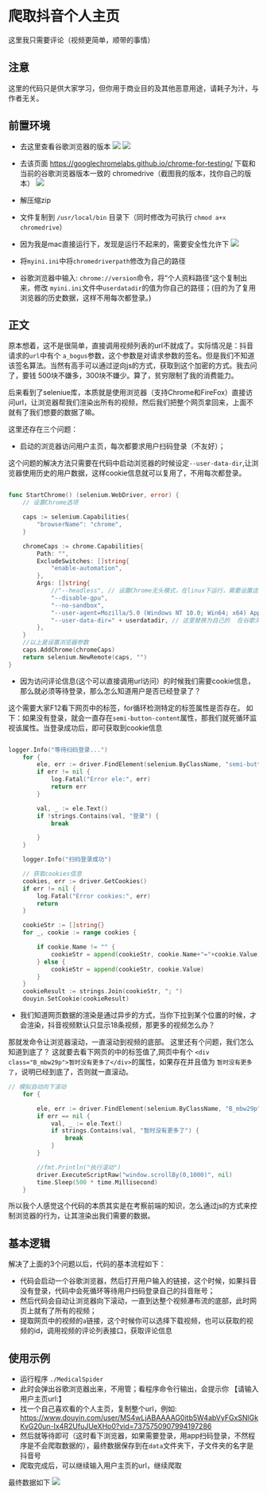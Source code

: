 
# 爬取抖音个人主页

这里我只需要评论（视频更简单，顺带的事情）

## 注意
这里的代码只是供大家学习，但你用于商业目的及其他恶意用途，请耗子为汁，与作者无关。


## 前置环境


- 去这里查看谷歌浏览器的版本
![](image-2.png)
![](image-3.png)

- 去该页面 https://googlechromelabs.github.io/chrome-for-testing/ 下载和当前的谷歌浏览器版本一致的 chromedrive（截图我的版本，找你自己的版本）
![](image.png)

-  解压缩zip
- 文件复制到 `/usr/local/bin` 目录下（同时修改为可执行 `chmod a+x chromedrive`）
- 因为我是mac直接运行下，发现是运行不起来的，需要安全性允许下
![](image-1.png)


- 将`myini.ini`中将`chromedriverpath`修改为自己的路径
- 谷歌浏览器中输入: `chrome://version`命令，将“个人资料路径“这个复制出来，修改 `myini.ini`文件中`userdatadir`的值为你自己的路径；(目的为了复用浏览器的历史数据，这样不用每次都登录。)

## 正文

原本想着，这不是很简单，直接调用视频列表的url不就成了。实际情况是：抖音请求的`url`中有个 `a_bogus`参数，这个参数是对请求参数的签名。但是我们不知道该签名算法。当然有高手可以通过逆向js的方式，获取到这个加密的方式。我去问了，要钱 500块不嫌多，300块不嫌少。算了，贫穷限制了我的消费能力。


后来看到了seleniue库，本质就是使用浏览器（支持Chrome和FireFox）直接访问url，让浏览器帮我们渲染出所有的视频，然后我们把整个网页拿回来，上面不就有了我们想要的数据了嘛。


这里还存在三个问题：
- 启动的浏览器访问用户主页，每次都要求用户扫码登录（不友好）；

这个问题的解决方法只需要在代码中启动浏览器的时候设定`--user-data-dir`,让浏览器使用历史的用户数据，这样cookie信息就可以复用了，不用每次都登录。
```go

func StartChrome() (selenium.WebDriver, error) {
	// 设置Chrome选项

	caps := selenium.Capabilities{
		"browserName": "chrome",
	}

	chromeCaps := chrome.Capabilities{
		Path: "",
		ExcludeSwitches: []string{
			"enable-automation",
		},
		Args: []string{
			//"--headless", // 设置Chrome无头模式，在linux下运行，需要设置这个参数，否则会报错
			"--disable-gpu",
			"--no-sandbox",
			"--user-agent=Mozilla/5.0 (Windows NT 10.0; Win64; x64) AppleWebKit/537.36 (KHTML, like Gecko) Chrome/76.0.3809.132 Safari/537.36", // 模拟user-agent，防反爬
			"--user-data-dir=" + userdatadir, // 这里替换为自己的  在谷歌浏览器中输入 chrome://version
		},
	}
	//以上是设置浏览器参数
	caps.AddChrome(chromeCaps)
	return selenium.NewRemote(caps, "")
}

```

- 因为访问评论信息(这个可以直接调用url访问）的时候我们需要cookie信息，那么就必须等待登录，那么怎么知道用户是否已经登录了？

这个需要大家F12看下网页中的标签，for循环检测特定的标签属性是否存在。
如下：如果没有登录，就会一直存在`semi-button-content`属性，那我们就死循环监视该属性。当登录成功后，即可获取到cookie信息
```go

logger.Info("等待扫码登录...")
	for {
		ele, err := driver.FindElement(selenium.ByClassName, "semi-button-content")
		if err != nil {
			log.Fatal("Error ele:", err)
			return err
		}

		val, _ := ele.Text()
		if !strings.Contains(val, "登录") {
			break

		}
	}

	logger.Info("扫码登录成功")

	// 获取cookies信息
	cookies, err := driver.GetCookies()
	if err != nil {
		log.Fatal("Error cookies:", err)
		return
	}

	cookieStr := []string{}
	for _, cookie := range cookies {

		if cookie.Name != "" {
			cookieStr = append(cookieStr, cookie.Name+"="+cookie.Value)
		} else {
			cookieStr = append(cookieStr, cookie.Value)
		}
	}
	cookieResult := strings.Join(cookieStr, "; ")
	douyin.SetCookie(cookieResult)

```


- 我们知道网页数据的渲染是通过异步的方式，当你下拉到某个位置的时候，才会渲染，抖音视频默认只显示18条视频，那更多的视频怎么办？

那就发命令让浏览器滚动，一直滚动到视频的底部。
这里还有个问题，我们怎么知道到底了？
这就要去看下网页的中的标签值了,网页中有个 `<div class="B_mbw29p">暂时没有更多了</div>`的属性，如果存在并且值为 `暂时没有更多了`，说明已经到底了，否则就一直滚动。

```go
// 模拟自动向下滚动
	for {

		ele, err := driver.FindElement(selenium.ByClassName, "B_mbw29p")
		if err == nil {
			val, _ := ele.Text()
			if strings.Contains(val, "暂时没有更多了") {
				break
			}
		}

		//fmt.Println("执行滚动")
		driver.ExecuteScriptRaw("window.scrollBy(0,1000)", nil)
		time.Sleep(500 * time.Millisecond)
	}

```


所以我个人感觉这个代码的本质其实是在考察前端的知识，怎么通过js的方式来控制浏览器的行为，让其渲染出我们需要的数据。



## 基本逻辑

解决了上面的3个问题以后，代码的基本流程如下：

- 代码会启动一个谷歌浏览器，然后打开用户输入的链接，这个时候，如果抖音没有登录，代码中会死循环等待用户扫码登录自己的抖音账号；
- 然后代码会自动让浏览器向下滚动，一直到达整个视频瀑布流的底部，此时网页上就有了所有的视频；
- 提取网页中的视频的`a`链接，这个时候你可以选择下载视频，也可以获取的视频的id，调用视频的评论列表接口，获取评论信息 





## 使用示例


- 运行程序 `./MedicalSpider`
- 此时会弹出谷歌浏览器出来，不用管；看程序命令行输出，会提示你 【请输入用户主页url:】
- 找一个自己喜欢看的个人主页，复制整个url，例如: https://www.douyin.com/user/MS4wLjABAAAAG0itb5W4abVyFGxSNlGkKvG20un-Ix4R2UfuJUeXHo0?vid=7375750907994197286
- 然后就等待即可（这时看下浏览器，如果需要登录，用app扫码登录，不然程序是不会爬取数据的），最终数据保存到在`data`文件夹下，子文件夹的名字是抖音号
- 爬取完成后，可以继续输入用户主页的url，继续爬取

最终数据如下
![](image-4.png)